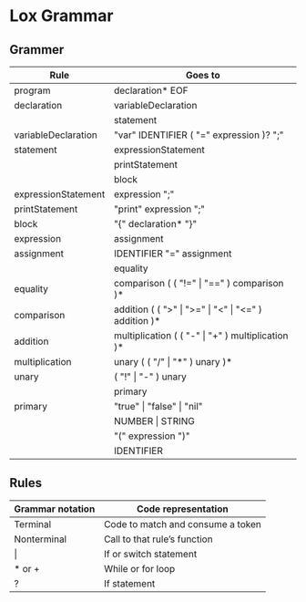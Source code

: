 ﻿# Lox Grammar

## Grammer
| Rule					| Goes to												|
|-----------------------|-------------------------------------------------------|
| program				| declaration\* EOF										|
| declaration			| variableDeclaration									|
|						| statement												|
| variableDeclaration	| "var" IDENTIFIER ( "=" expression )? ";"				|
| statement				| expressionStatement									|
|						| printStatement										|
|						| block													|
| expressionStatement	| expression ";"										|			
| printStatement		| "print" expression ";"								|
| block					| "{" declaration\* "}"									|
| expression			| assignment											|
| assignment			| IDENTIFIER "=" assignment								|
|						| equality												|
| equality				| comparison ( ( "!=" \| "==" ) comparison )*			|
| comparison			| addition ( ( ">" \| ">=" \| "<" \| "<=" ) addition )* |
| addition				| multiplication ( ( "-" \| "+" ) multiplication )*		|
| multiplication		| unary ( ( "/" \| "\*" ) unary )*						|
| unary					| ( "!" \| "-" ) unary									|
|						| primary												|
| primary				| "true" \| "false" \| "nil"							|
|						| NUMBER \| STRING										|
|						| "(" expression ")"									|
|						| IDENTIFIER											|

## Rules
| Grammar notation	| Code representation				|
|-------------------|-----------------------------------|
| Terminal			| Code to match and consume a token	|
| Nonterminal		| Call to that rule’s function		|
| \|				| If or switch statement			|
| \* or +			| While or for loop					|
| ?					| If statement						|
